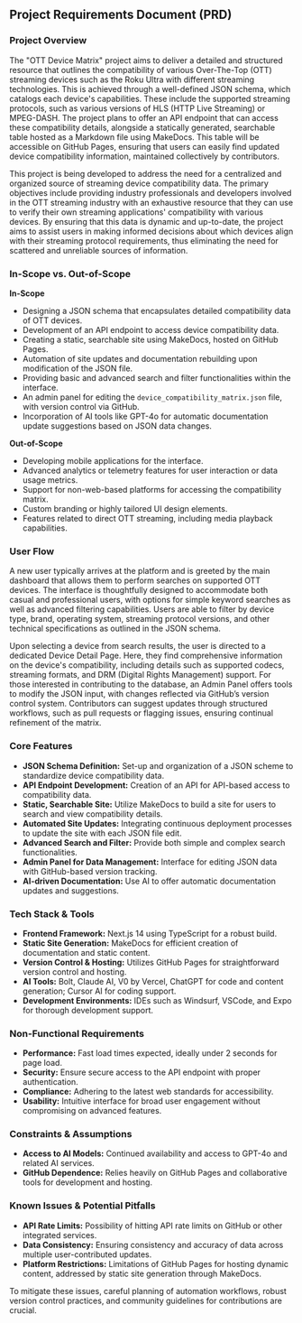 ## Project Requirements Document (PRD)

### Project Overview

The "OTT Device Matrix" project aims to deliver a detailed and structured resource that outlines the compatibility of various Over-The-Top (OTT) streaming devices such as the Roku Ultra with different streaming technologies. This is achieved through a well-defined JSON schema, which catalogs each device's capabilities. These include the supported streaming protocols, such as various versions of HLS (HTTP Live Streaming) or MPEG-DASH. The project plans to offer an API endpoint that can access these compatibility details, alongside a statically generated, searchable table hosted as a Markdown file using MakeDocs. This table will be accessible on GitHub Pages, ensuring that users can easily find updated device compatibility information, maintained collectively by contributors.

This project is being developed to address the need for a centralized and organized source of streaming device compatibility data. The primary objectives include providing industry professionals and developers involved in the OTT streaming industry with an exhaustive resource that they can use to verify their own streaming applications' compatibility with various devices. By ensuring that this data is dynamic and up-to-date, the project aims to assist users in making informed decisions about which devices align with their streaming protocol requirements, thus eliminating the need for scattered and unreliable sources of information.

### In-Scope vs. Out-of-Scope

**In-Scope**

*   Designing a JSON schema that encapsulates detailed compatibility data of OTT devices.
*   Development of an API endpoint to access device compatibility data.
*   Creating a static, searchable site using MakeDocs, hosted on GitHub Pages.
*   Automation of site updates and documentation rebuilding upon modification of the JSON file.
*   Providing basic and advanced search and filter functionalities within the interface.
*   An admin panel for editing the `device_compatibility_matrix.json` file, with version control via GitHub.
*   Incorporation of AI tools like GPT-4o for automatic documentation update suggestions based on JSON data changes.

**Out-of-Scope**

*   Developing mobile applications for the interface.
*   Advanced analytics or telemetry features for user interaction or data usage metrics.
*   Support for non-web-based platforms for accessing the compatibility matrix.
*   Custom branding or highly tailored UI design elements.
*   Features related to direct OTT streaming, including media playback capabilities.

### User Flow

A new user typically arrives at the platform and is greeted by the main dashboard that allows them to perform searches on supported OTT devices. The interface is thoughtfully designed to accommodate both casual and professional users, with options for simple keyword searches as well as advanced filtering capabilities. Users are able to filter by device type, brand, operating system, streaming protocol versions, and other technical specifications as outlined in the JSON schema.

Upon selecting a device from search results, the user is directed to a dedicated Device Detail Page. Here, they find comprehensive information on the device's compatibility, including details such as supported codecs, streaming formats, and DRM (Digital Rights Management) support. For those interested in contributing to the database, an Admin Panel offers tools to modify the JSON input, with changes reflected via GitHub’s version control system. Contributors can suggest updates through structured workflows, such as pull requests or flagging issues, ensuring continual refinement of the matrix.

### Core Features

*   **JSON Schema Definition:** Set-up and organization of a JSON scheme to standardize device compatibility data.
*   **API Endpoint Development:** Creation of an API for API-based access to compatibility data.
*   **Static, Searchable Site:** Utilize MakeDocs to build a site for users to search and view compatibility details.
*   **Automated Site Updates:** Integrating continuous deployment processes to update the site with each JSON file edit.
*   **Advanced Search and Filter:** Provide both simple and complex search functionalities.
*   **Admin Panel for Data Management:** Interface for editing JSON data with GitHub-based version tracking.
*   **AI-driven Documentation:** Use AI to offer automatic documentation updates and suggestions.

### Tech Stack & Tools

*   **Frontend Framework:** Next.js 14 using TypeScript for a robust build.
*   **Static Site Generation:** MakeDocs for efficient creation of documentation and static content.
*   **Version Control & Hosting:** Utilizes GitHub Pages for straightforward version control and hosting.
*   **AI Tools:** Bolt, Claude AI, V0 by Vercel, ChatGPT for code and content generation; Cursor AI for coding support.
*   **Development Environments:** IDEs such as Windsurf, VSCode, and Expo for thorough development support.

### Non-Functional Requirements

*   **Performance:** Fast load times expected, ideally under 2 seconds for page load.
*   **Security:** Ensure secure access to the API endpoint with proper authentication.
*   **Compliance:** Adhering to the latest web standards for accessibility.
*   **Usability:** Intuitive interface for broad user engagement without compromising on advanced features.

### Constraints & Assumptions

*   **Access to AI Models:** Continued availability and access to GPT-4o and related AI services.
*   **GitHub Dependence:** Relies heavily on GitHub Pages and collaborative tools for development and hosting.

### Known Issues & Potential Pitfalls

*   **API Rate Limits:** Possibility of hitting API rate limits on GitHub or other integrated services.
*   **Data Consistency:** Ensuring consistency and accuracy of data across multiple user-contributed updates.
*   **Platform Restrictions:** Limitations of GitHub Pages for hosting dynamic content, addressed by static site generation through MakeDocs.

To mitigate these issues, careful planning of automation workflows, robust version control practices, and community guidelines for contributions are crucial.
